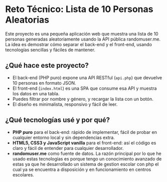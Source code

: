 # Reto Técnico: Lista de 10 Personas Aleatorias

Este proyecto es una pequeña aplicación web que muestra una lista de 10 personas generadas aleatoriamente usando la API pública randomuser.me. La idea es demostrar cómo separar el back-end y el front-end, usando tecnologías sencillas y fáciles de mantener.


## ¿Qué hace este proyecto?

- El back-end (PHP puro) expone una API RESTful (`api.php`) que devuelve 10 personas en formato JSON.
- El front-end (`index.html`) es una SPA que consume esa API y muestra los datos en una tabla.
- Puedes filtrar por nombre y género, y recargar la lista con un botón.
- El diseño es minimalista, responsivo y fácil de leer.



## ¿Qué tecnologías usé y por qué?

- **PHP puro** para el back-end: rápido de implementar, fácil de probar en cualquier entorno local y sin dependencias extra.
- **HTML5, CSS3 y JavaScript vanilla** para el front-end: así el código es claro y fácil de entender para cualquier desarrollador.
- **randomuser.me** como fuente de datos.
La razón principal por lo que he usado estas tecnologias es porque tengo un conocimiento avanzado de estas ya que he desarrollado un sistema de gestion escolar con php el cual ya se encuentra a disposición y en funcionamiento en centros escolares.